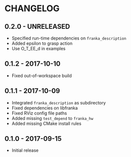 # CHANGELOG

## 0.2.0 - UNRELEASED

  * Specified run-time dependencies on `franka_description`
  * Added epsilon to grasp action
  * Use O_T_EE_d in examples

## 0.1.2 - 2017-10-10

  * Fixed out-of-workspace build

## 0.1.1 - 2017-10-09

  * Integrated `franka_description` as subdirectory
  * Fixed dependencies on libfranka
  * Fixed RViz config file paths
  * Added missing `test_depend` to `franka_hw`
  * Added missing CMake install rules

## 0.1.0 - 2017-09-15

  * Initial release

